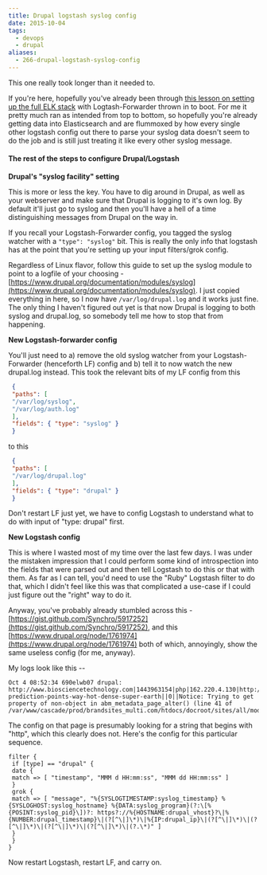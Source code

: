 ```yaml
---
title: Drupal logstash syslog config
date: 2015-10-04
tags:
  - devops
  - drupal
aliases:
  - 266-drupal-logstash-syslog-config
---
```


This one really took longer than it needed to.

If you're here, hopefully you've already been through [this lesson on setting up the full ELK stack](https://www.digitalocean.com/community/tutorials/how-to-install-elasticsearch-logstash-and-kibana-4-on-ubuntu-14-04) with Logtash-Forwarder thrown in to boot. For me it pretty much ran as intended from top to bottom, so hopefully you're already getting data into Elasticsearch and are flummoxed by how every single other logstash config out there to parse your syslog data doesn't seem to do the job and is still just treating it like every other syslog message.

#### The rest of the steps to configure Drupal/Logstash

**Drupal's "syslog facility" setting**

This is more or less the key. You have to dig around in Drupal, as well as your webserver and make sure that Drupal is logging to it's own log. By default it'll just go to syslog and then you'll have a hell of a time distinguishing messages from Drupal on the way in. 

If you recall your Logstash-Forwarder config, you tagged the syslog watcher with a `"type": "syslog"` bit. This is really the only info that logstash has at the point that you're setting up your input filters/grok config.

Regardless of Linux flavor, follow this guide to set up the syslog module to point to a logfile of your choosing - [https://www.drupal.org/documentation/modules/syslog](https://www.drupal.org/documentation/modules/syslog). I just copied everything in here, so I now have `/var/log/drupal.log` and it works just fine. The only thing I haven't figured out yet is that now Drupal is logging to both syslog and drupal.log, so somebody tell me how to stop that from happening.

**New Logstash-forwarder config**

You'll just need to a) remove the old syslog watcher from your Logstash-Forwarder (henceforth LF) config and b) tell it to now watch the new drupal.log instead. This took the relevant bits of my LF config from this 

~~~json
 {
 "paths": [
 "/var/log/syslog",
 "/var/log/auth.log"
 ],
 "fields": { "type": "syslog" }
 }
~~~

to this 

~~~json
 {
 "paths": [
 "/var/log/drupal.log"
 ],
 "fields": { "type": "drupal" }
 }
~~~

Don't restart LF just yet, we have to config Logstash to understand what to do with input of "type: drupal" first.

**New Logstash config**

This is where I wasted most of my time over the last few days. I was under the mistaken impression that I could perform some kind of introspection into the fields that were parsed out and then tell Logstash to do this or that with them. As far as I can tell, you'd need to use the "Ruby" Logstash filter to do that, which I didn't feel like this was that complicated a use-case if I could just figure out the "right" way to do it.

Anyway, you've probably already stumbled across this - [https://gist.github.com/Synchro/5917252](https://gist.github.com/Synchro/5917252), and this [https://www.drupal.org/node/1761974](https://www.drupal.org/node/1761974) both of which, annoyingly, show the same useless config (for me, anyway).

My logs look like this -- 

~~~
Oct 4 08:52:34 690elwb07 drupal: http://www.biosciencetechnology.com|1443963154|php|162.220.4.130|http://www.biosciencetechnology.com/news/2011/04/students-prediction-points-way-hot-dense-super-earth||0||Notice: Trying to get property of non-object in abm_metadata_page_alter() (line 41 of /var/www/cascade/prod/brandsites_multi.com/htdocs/docroot/sites/all/modules/custom/abm_metadata/abm_metadata.module).
~~~

The config on that page is presumably looking for a string that begins with "http", which this clearly does not. Here's the config for this particular sequence.

~~~
filter {
 if [type] == "drupal" {
 date {
 match => [ "timestamp", "MMM d HH:mm:ss", "MMM dd HH:mm:ss" ]
 }
 grok {
 match => [ "message", "%{SYSLOGTIMESTAMP:syslog_timestamp} %{SYSLOGHOST:syslog_hostname} %{DATA:syslog_program}(?:\[%{POSINT:syslog_pid}\])?: https?://%{HOSTNAME:drupal_vhost}?\|%{NUMBER:drupal_timestamp}\|(?[^\|]\*)\|%{IP:drupal_ip}\|(?[^\|]\*)\|(?[^\|]\*)\|(?[^\|]\*)\|(?[^\|]\*)\|(?.\*)" ]
 }
 }
}
~~~

Now restart Logstash, restart LF, and carry on.